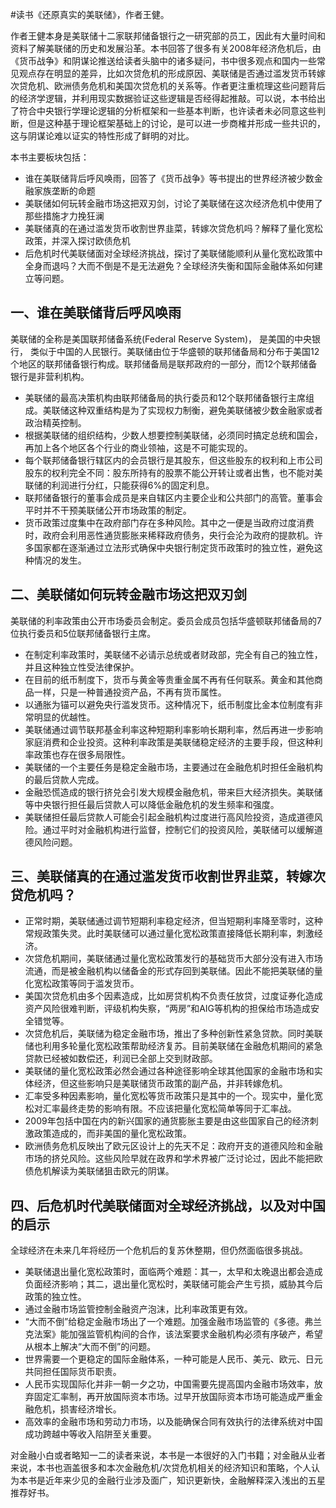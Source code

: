 #读书《还原真实的美联储》，作者王健。

作者王健本身是美联储十二家联邦储备银行之一研究部的员工，因此有大量时间和资料了解美联储的历史和发展沿革。本书回答了很多有关2008年经济危机后，由《货币战争》和阴谋论推送给读者头脑中的诸多疑问，书中很多观点和国内一些常见观点存在明显的差异，比如次贷危机的形成原因、美联储是否通过滥发货币转嫁次贷危机、欧洲债务危机和美国次贷危机的关系等。作者更注重梳理这些问题背后的经济学逻辑，并利用现实数据验证这些逻辑是否经得起推敲。可以说，本书给出了符合中央银行学理论逻辑的分析框架和一些基本判断，也许读者未必同意这些判断，但是这种基于理论框架基础上的讨论，是可以进一步商榷并形成一些共识的，这与阴谋论难以证实的特性形成了鲜明的对比。 

本书主要板块包括：
 - 谁在美联储背后呼风唤雨，回答了《货币战争》等书提出的世界经济被少数金融家族垄断的命题
 - 美联储如何玩转金融市场这把双刃剑，讨论了美联储在这次经济危机中使用了那些措施才力挽狂澜
 - 美联储真的在通过滥发货币收割世界韭菜，转嫁次贷危机吗？解释了量化宽松政策，并深入探讨欧债危机
 - 后危机时代美联储面对全球经济挑战，探讨了美联储能顺利从量化宽松政策中全身而退吗？大而不倒是不是无法避免？全球经济失衡和国际金融体系如何建立等问题。

## 一、谁在美联储背后呼风唤雨
美联储的全称是美国联邦储备系统(Federal Reserve System)， 是美国的中央银行， 类似于中国的人民银行。美联储由位于华盛顿的联邦储备局和分布于美国12个地区的联邦储备银行构成。联邦储备局是联邦政府的一部分，而12个联邦储备银行是非营利机构。 
 - 美联储的最高决策机构由联邦储备局的执行委员和12个联邦储备银行主席组成。美联储这种双重结构是为了实现权力制衡，避免美联储被少数金融家或者政治精英控制。 
 - 根据美联储的组织结构，少数人想要控制美联储，必须同时搞定总统和国会，再加上各个地区各个行业的商业领袖，这是不可能实现的。 
 - 每个联邦储备银行辖区内的会员银行是其股东，但这些股东的权利和上市公司股东的权利完全不同：股东所持有的股票不能公开转让或者出售，也不能对美联储的利润进行分红，只能获得6%的固定利息。 
 - 联邦储备银行的董事会成员是来自辖区内主要企业和公共部门的高管。董事会平时并不干预美联储公开市场政策的制定。 
 - 货币政策过度集中在政府部门存在多种风险。其中之一便是当政府过度消费时，政府会利用恶性通货膨胀来稀释政府债务，央行会沦为政府的提款机。许多国家都在逐渐通过立法形式确保中央银行制定货币政策时的独立性，避免这种情况的发生。

## 二、美联储如何玩转金融市场这把双刃剑
美联储的利率政策由公开市场委员会制定。委员会成员包括华盛顿联邦储备局的7位执行委员和5位联邦储备银行主席。
 - 在制定利率政策时，美联储不必请示总统或者财政部，完全有自己的独立性，并且这种独立性受法律保护。 
 - 在目前的纸币制度下，货币与黄金等贵重金属不再有任何联系。黄金和其他商品一样，只是一种普通投资产品，不再有货币属性。
 - 以通胀为锚可以避免央行滥发货币。这种情况下，纸币制度比金本位制度有非常明显的优越性。 
 - 美联储通过调节联邦基金利率这种短期利率影响长期利率，然后再进一步影响家庭消费和企业投资。这种利率政策是美联储稳定经济的主要手段，但这种利率政策也存在很多局限性。
 - 美联储的一个主要任务是稳定金融市场，主要通过在金融危机时担任金融机构的最后贷款人完成。 
 - 金融恐慌造成的银行挤兑会引发大规模金融危机，带来巨大经济损失。美联储等中央银行担任最后贷款人可以降低金融危机的发生频率和强度。
 - 美联储担任最后贷款人可能会引起金融机构过度进行高风险投资，造成道德风险。通过平时对金融机构进行监督，控制它们的投资风险，美联储可以缓解道德风险问题。

## 三、美联储真的在通过滥发货币收割世界韭菜，转嫁次贷危机吗？
 - 正常时期，美联储通过调节短期利率稳定经济，但当短期利率降至零时，这种常规政策失灵。此时美联储可以通过量化宽松政策直接降低长期利率，刺激经济。 
 - 次贷危机期间，美联储通过量化宽松政策发行的基础货币大部分没有进入市场流通，而是被金融机构以储备金的形式存回到美联储。因此不能把美联储的量化宽松政策等同于滥发货币。 
 - 美国次贷危机由多个因素造成，比如房贷机构不负责任放贷，过度证券化造成资产风险很难判断，评级机构失察，“两房”和AIG等机构的担保给市场造成安全错觉等。 
 - 次贷危机后，美联储为稳定金融市场，推出了多种创新性紧急贷款。同时美联储也利用多轮量化宽松政策帮助经济复苏。目前美联储在金融危机期间的紧急贷款已经被如数偿还，利润已全部上交到财政部。 
 - 美联储的量化宽松政策必然会通过各种途径影响全球其他国家的金融市场和实体经济，但这些影响只是美联储货币政策的副产品，并非转嫁危机。 
 - 汇率受多种因素影响，量化宽松等货币政策只是其中的一个。现实中，量化宽松对汇率最终走势的影响有限。不应该把量化宽松简单等同于汇率战。 
 - 2009年包括中国在内的新兴国家的通货膨胀主要是由这些国家自己的经济刺激政策造成的，而非美国的量化宽松政策。 
 - 欧洲债务危机反映出了欧元区设计上的先天不足：政府开支的道德风险和金融市场的挤兑风险。这些风险早就在政界和学术界被广泛讨论过，因此不能把欧债危机解读为美联储狙击欧元的阴谋。

## 四、后危机时代美联储面对全球经济挑战，以及对中国的启示
全球经济在未来几年将经历一个危机后的复苏休整期，但仍然面临很多挑战。 
 - 美联储退出量化宽松政策时，面临两个难题：其一，太早和太晚退出都会造成负面经济影响；其二，退出量化宽松时，美联储可能会产生亏损，威胁其今后政策的独立性。
 - 通过金融市场监管控制金融资产泡沫，比利率政策更有效。 
 - “大而不倒”给稳定金融市场出了一个难题。加强金融市场监管的《多德。弗兰克法案》能加强监管机构间的合作，该法案要求金融机构必须有序破产，希望从根本上解决“大而不倒”的问题。 
 - 世界需要一个更稳定的国际金融体系，一种可能是人民币、美元、欧元、日元共同担任国际货币职责。
 - 人民币实现国际化并非一朝一夕之功，中国需要先提高国内金融市场效率，放弃固定汇率制，再开放国际资本市场。过早开放国际资本市场可能造成严重金融危机，损害经济增长。
 - 高效率的金融市场和劳动力市场，以及能确保合同有效执行的法律系统对中国成功跨越中等收入陷阱至关重要。

对金融小白或者略知一二的读者来说，本书是一本很好的入门书籍；对金融从业者来说，本书也涵盖很多和本次金融危机/次贷危机相关的经济知识和策略，个人认为本书是近年来少见的金融行业涉及面广，知识更新快，金融解释深入浅出的五星推荐好书。


